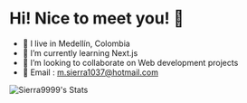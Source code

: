 # Hi! Nice to meet you! 👋

- 🥑 I live in Medellín, Colombia
- 🌱 I’m currently learning Next.js
- 🫱 I’m looking to collaborate on Web development projects
- 📨 Email : m.sierra1037@hotmail.com

![Sierra9999's Stats](https://github-readme-stats.vercel.app/api?username=Sierra9999&theme=dark&show_icons=true&hide_border=true&count_private=true)
<br>


